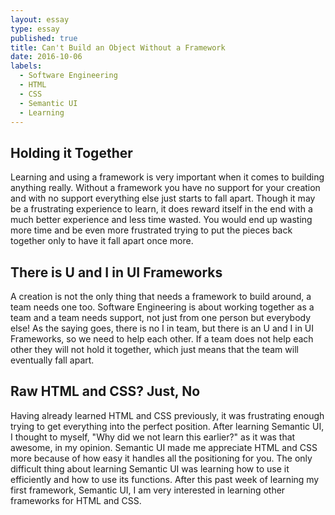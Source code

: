 ```yaml
---
layout: essay
type: essay
published: true
title: Can't Build an Object Without a Framework
date: 2016-10-06
labels:
  - Software Engineering
  - HTML
  - CSS
  - Semantic UI
  - Learning
---
```


## Holding it Together

Learning and using a framework is very important when it comes to building anything really. Without a framework you have no support for your creation and with no support everything else just starts to fall apart. Though it may be a frustrating experience to learn, it does reward itself in the end with a much better experience and less time wasted. You would end up wasting more time and be even more frustrated trying to put the pieces back together only to have it fall apart once more.

## There is U and I in UI Frameworks

A creation is not the only thing that needs a framework to build around, a team needs one too. Software Engineering is about working together as a team and a team needs support, not just from one person but everybody else! As the saying goes, there is no I in team, but there is an U and I in UI Frameworks, so we need to help each other. If a team does not help each other they will not hold it together, which just means that the team will eventually fall apart.

## Raw HTML and CSS? Just, No

Having already learned HTML and CSS previously, it was frustrating enough trying to get everything into the perfect position. After learning Semantic UI, I thought to myself, "Why did we not learn this earlier?" as it was that awesome, in my opinion. Semantic UI made me appreciate HTML and CSS more because of how easy it handles all the positioning for you. The only difficult thing about learning Semantic UI was learning how to use it efficiently and how to use its functions. After this past week of learning my first framework, Semantic UI, I am very interested in learning other frameworks for HTML and CSS.
